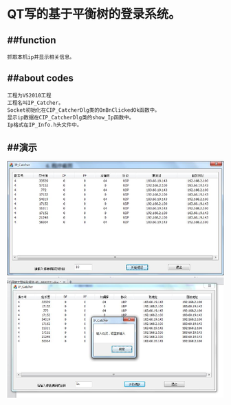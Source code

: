 QT写的基于平衡树的登录系统。
===========================

##function
----------
    抓取本机ip并显示相关信息。


##about codes
------------
    工程为VS2010工程
    工程名叫IP_Catcher。
    Socket初始化在CIP_CatcherDlg类的OnBnClickedOk函数中。
    显示ip数据在CIP_CatcherDlg类的show_Ip函数中。
    Ip格式在IP_Info.h头文件中。


##演示
------
![](https://github.com/messyidea/IP_Catcher/raw/master/pic1.jpg)
![](https://github.com/messyidea/IP_Catcher/raw/master/pic2.jpg)


